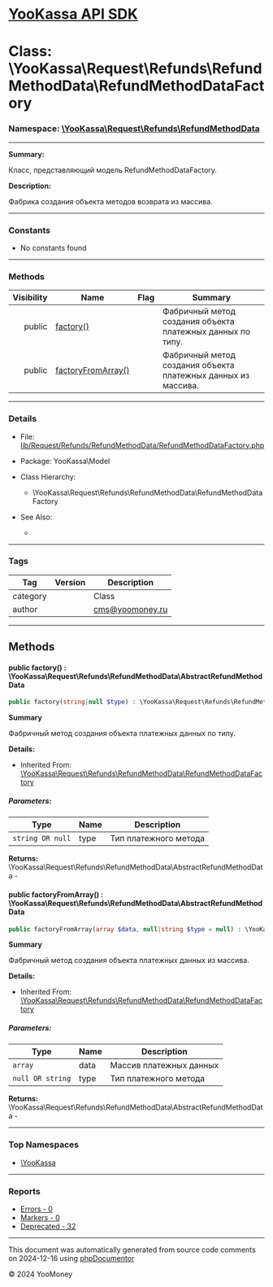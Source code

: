 # [YooKassa API SDK](../home.md)

# Class: \YooKassa\Request\Refunds\RefundMethodData\RefundMethodDataFactory
### Namespace: [\YooKassa\Request\Refunds\RefundMethodData](../namespaces/yookassa-request-refunds-refundmethoddata.md)
---
**Summary:**

Класс, представляющий модель RefundMethodDataFactory.

**Description:**

Фабрика создания объекта методов возврата из массива.

---
### Constants
* No constants found

---
### Methods
| Visibility | Name | Flag | Summary |
| ----------:| ---- | ---- | ------- |
| public | [factory()](../classes/YooKassa-Request-Refunds-RefundMethodData-RefundMethodDataFactory.md#method_factory) |  | Фабричный метод создания объекта платежных данных по типу. |
| public | [factoryFromArray()](../classes/YooKassa-Request-Refunds-RefundMethodData-RefundMethodDataFactory.md#method_factoryFromArray) |  | Фабричный метод создания объекта платежных данных из массива. |

---
### Details
* File: [lib/Request/Refunds/RefundMethodData/RefundMethodDataFactory.php](../../lib/Request/Refunds/RefundMethodData/RefundMethodDataFactory.php)
* Package: YooKassa\Model
* Class Hierarchy:
  * \YooKassa\Request\Refunds\RefundMethodData\RefundMethodDataFactory

* See Also:
  * [](https://yookassa.ru/developers/api)

---
### Tags
| Tag | Version | Description |
| --- | ------- | ----------- |
| category |  | Class |
| author |  | cms@yoomoney.ru |

---
## Methods
<a name="method_factory" class="anchor"></a>
#### public factory() : \YooKassa\Request\Refunds\RefundMethodData\AbstractRefundMethodData

```php
public factory(string|null $type) : \YooKassa\Request\Refunds\RefundMethodData\AbstractRefundMethodData
```

**Summary**

Фабричный метод создания объекта платежных данных по типу.

**Details:**
* Inherited From: [\YooKassa\Request\Refunds\RefundMethodData\RefundMethodDataFactory](../classes/YooKassa-Request-Refunds-RefundMethodData-RefundMethodDataFactory.md)

##### Parameters:
| Type | Name | Description |
| ---- | ---- | ----------- |
| <code lang="php">string OR null</code> | type  | Тип платежного метода |

**Returns:** \YooKassa\Request\Refunds\RefundMethodData\AbstractRefundMethodData - 


<a name="method_factoryFromArray" class="anchor"></a>
#### public factoryFromArray() : \YooKassa\Request\Refunds\RefundMethodData\AbstractRefundMethodData

```php
public factoryFromArray(array $data, null|string $type = null) : \YooKassa\Request\Refunds\RefundMethodData\AbstractRefundMethodData
```

**Summary**

Фабричный метод создания объекта платежных данных из массива.

**Details:**
* Inherited From: [\YooKassa\Request\Refunds\RefundMethodData\RefundMethodDataFactory](../classes/YooKassa-Request-Refunds-RefundMethodData-RefundMethodDataFactory.md)

##### Parameters:
| Type | Name | Description |
| ---- | ---- | ----------- |
| <code lang="php">array</code> | data  | Массив платежных данных |
| <code lang="php">null OR string</code> | type  | Тип платежного метода |

**Returns:** \YooKassa\Request\Refunds\RefundMethodData\AbstractRefundMethodData - 



---

### Top Namespaces

* [\YooKassa](../namespaces/yookassa.md)

---

### Reports
* [Errors - 0](../reports/errors.md)
* [Markers - 0](../reports/markers.md)
* [Deprecated - 32](../reports/deprecated.md)

---

This document was automatically generated from source code comments on 2024-12-16 using [phpDocumentor](http://www.phpdoc.org/)

&copy; 2024 YooMoney